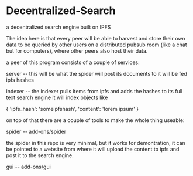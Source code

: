 # Decentralized-Search

a decentralized search engine built on IPFS

The idea here is that every peer will be able to harvest and store their own data to be queried by other users on a distributed pubsub room (like a chat but for computers), where other peers also host their data.

a peer of this program consists of a couple of services:

server -- this will be what the spider will post its
documents to it will be fed ipfs hashes

indexer -- the indexer pulls items from ipfs and adds the
hashes to its full text search engine it will index objects like

{
  'ipfs_hash': 'someipfshash',
  'content': 'lorem ipsum'
}

on top of that there are a couple of tools to make the whole thing useable:

  spider -- add-ons/spider

  the spider in this repo is very minimal, but it works for demontration, it can be pointed to a website from where it           will upload the content to ipfs and post it to the search engine.

  gui -- add-ons/gui
